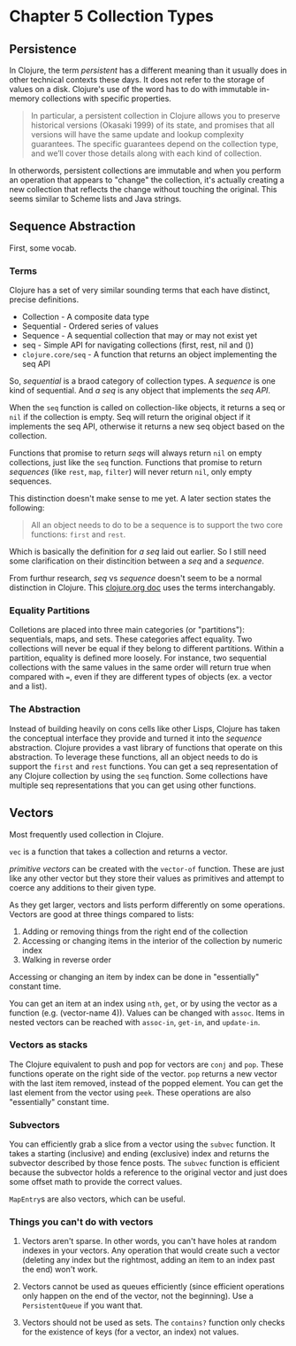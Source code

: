 Chapter 5 Collection Types
==========================

Persistence
--------------------------

In Clojure, the term *persistent* has a different meaning than it usually does in other technical contexts these days. It does not refer to the storage of values on a disk. Clojure's use of the word has to do with immutable in-memory collections with specific properties.

> In particular, a persistent collection in Clojure allows you to preserve historical versions (Okasaki 1999) of its state, and promises that all versions will have the same update and lookup complexity guarantees. The specific guarantees depend on the collection type, and we’ll cover those details along with each kind of collection.

In otherwords, persistent collections are immutable and when you perform an operation that appears to "change" the collection, it's actually creating a new collection that reflects the change without touching the original. This seems similar to Scheme lists and Java strings.

Sequence Abstraction
--------------------------

First, some vocab.

### Terms

Clojure has a set of very similar sounding terms that each have distinct, precise definitions.

* Collection - A composite data type
* Sequential - Ordered series of values
* Sequence - A sequential collection that may or may not exist yet
* seq - Simple API for navigating collections (first, rest, nil and ())
* `clojure.core/seq` - A function that returns an object implementing the seq API

So, *sequential* is a braod category of collection types. A *sequence* is one kind of sequential. And *a seq* is any object that implements the *seq API*. 

When the `seq` function is called on collection-like objects, it returns a seq or `nil` if the collection is empty. Seq will return the original object if it implements the seq API, otherwise it returns a new seq object based on the collection.

Functions that promise to return *seqs* will always return `nil` on empty collections, just like the `seq` function. Functions that promise to return *sequences* (like `rest`, `map`, `filter`) will never return `nil`, only empty sequences.

This distinction doesn't make sense to me yet. A later section states the following:

> All an object needs to do to be a sequence is to support the two core functions: `first` and `rest`.

Which is basically the definition for *a seq* laid out earlier. So I still need some clarification on their distincition between a *seq* and a *sequence*.

From furthur research, *seq* vs *sequence* doesn't seem to be a normal distinction in Clojure. This [clojure.org doc](http://clojure.org/sequences) uses the terms interchangably.

### Equality Partitions

Colletions are placed into three main categories (or "partitions"): sequentials, maps, and sets. These categories affect equality. Two collections will never be equal if they belong to different partitions. Within a partition, equality is defined more loosely. For instance, two sequential collections with the same values in the same order will return true when compared with `=`, even if they are different types of objects (ex. a vector and a list).


### The Abstraction

Instead of building heavily on cons cells like other Lisps, Clojure has taken the conceptual interface they provide and turned it into the *sequence* abstraction. Clojure provides a vast library of functions that operate on this abstraction. To leverage these functions, all an object needs to do is support the `first` and `rest` functions. You can get a seq representation of any Clojure collection by using the `seq` function. Some collections have multiple seq representations that you can get using other functions.


Vectors
--------------------------

Most frequently used collection in Clojure. 

`vec` is a function that takes a collection and returns a vector.

*primitive vectors* can be created with the `vector-of` function. These are just like any other vector but they store their values as primitives and attempt to coerce any additions to their given type.

As they get larger, vectors and lists perform differently on some operations. Vectors are good at three things compared to lists:

1. Adding or removing things from the right end of the collection
2. Accessing or changing items in the interior of the collection by numeric index
3. Walking in reverse order

Accessing or changing an item by index can be done in "essentially" constant time.

You can get an item at an index using `nth`, `get`, or by using the vector as a function (e.g. (vector-name 4)). Values can be changed with `assoc`. Items in nested vectors can be reached with `assoc-in`, `get-in`, and `update-in`.

### Vectors as stacks

The Clojure equivalent to push and pop for vectors are `conj` and `pop`. These functions operate on the right side of the vector. `pop` returns a new vector with the last item removed, instead of the popped element. You can get the last element from the vector using `peek`. These operations are also "essentially" constant time.


### Subvectors

You can efficiently grab a slice from a vector using the `subvec` function. It takes a starting (inclusive) and ending (exclusive) index and returns the subvector described by those fence posts. The `subvec` function is efficient because the subvector holds a reference to the original vector and just does some offset math to provide the correct values.


`MapEntry`s are also vectors, which can be useful.

### Things you can't do with vectors

1. Vectors aren't sparse. In other words, you can't have holes at random indexes in your vectors. Any operation that would create such a vector (deleting any index but the rightmost, adding an item to an index past the end) won't work.

2. Vectors cannot be used as queues efficiently (since efficient operations only happen on the end of the vector, not the beginning). Use a `PersistentQueue` if you want that.

3. Vectors should not be used as sets. The `contains?` function only checks for the existence of keys (for a vector, an index) not values.
